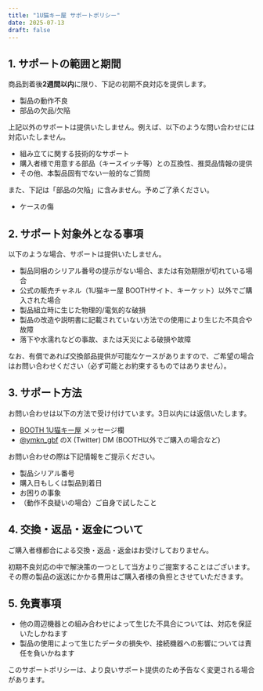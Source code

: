 ```yaml
---
title: "1U猫キー屋 サポートポリシー"
date: 2025-07-13
draft: false
---
```

## 1. サポートの範囲と期間

商品到着後**2週間以内**に限り、下記の初期不良対応を提供します。

- 製品の動作不良
- 部品の欠品/欠陥

上記以外のサポートは提供いたしません。例えば、以下のような問い合わせには対応いたしません。

- 組み立てに関する技術的なサポート
- 購入者様で用意する部品（キースイッチ等）との互換性、推奨品情報の提供
- その他、本製品固有でない一般的なご質問

また、下記は「部品の欠陥」に含みません。予めご了承ください。

- ケースの傷

## 2. サポート対象外となる事項

以下のような場合、サポートは提供いたしません。

- 製品同梱のシリアル番号の提示がない場合、または有効期限が切れている場合
- 公式の販売チャネル（1U猫キー屋 BOOTHサイト、キーケット）以外でご購入された場合
- 製品組立時に生じた物理的/電気的な破損
- 製品の改造や説明書に記載されていない方法での使用により生じた不具合や故障
- 落下や水濡れなどの事故、または天災による破損や故障

なお、有償であれば交換部品提供が可能なケースがありますので、ご希望の場合はお問い合わせください（必ず可能とお約束するものではありません）。

## 3. サポート方法

お問い合わせは以下の方法で受け付けています。3日以内には返信いたします。

- [BOOTH 1U猫キー屋](https://ymkn.booth.pm/) メッセージ欄
- [@ymkn_gbf](https://x.com/ymkn_gbf) のX (Twitter) DM (BOOTH以外でご購入の場合など)

お問い合わせの際は下記情報をご提示ください。

- 製品シリアル番号
- 購入日もしくは製品到着日
- お困りの事象
- （動作不良疑いの場合）ご自身で試したこと

## 4. 交換・返品・返金について

ご購入者様都合による交換・返品・返金はお受けしておりません。

初期不良対応の中で解決策の一つとして当方よりご提案することはございます。その際の製品の返送にかかる費用はご購入者様の負担とさせていただきます。

## 5. 免責事項

- 他の周辺機器との組み合わせによって生じた不具合については、対応を保証いたしかねます
- 製品の使用によって生じたデータの損失や、接続機器への影響については責任を負いかねます

このサポートポリシーは、より良いサポート提供のため予告なく変更される場合があります。
